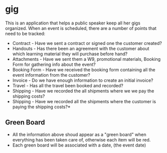 # gig
This is an application that helps a public speaker keep all her gigs organized. When an event is scheduled, there are a number of points that need to be tracked:

* Contract - Have we sent a contract or signed one the customer created?
* Handouts - Has there been an agreement with the customer about which learning material they will purchase before hand?
* Attachments - Have we sent them a W9, promotional materials, Booking Form for gathering info about the event?
* Booking Form - Have we received the booking form containing all the event information from the customer?
* Invoice - Do we have enough information to create an initial invoice?
* Travel - Has all the travel been booked and recorded?
* Shipping - Have we recorded the all shipments where we we pay the shipping costs?  
* Shipping - Have we recorded all the shipments where the customer is paying the shipping costs?* 

## Green Board
* All the information above shoud appear as a "green board" when everything has been taken care of, otherwise each item will be red. 
* Each green board will be associated with a date, (the event date)
